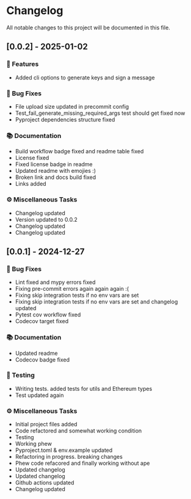 # Changelog

All notable changes to this project will be documented in this file.

## [0.0.2] - 2025-01-02

### 🚀 Features

- Added cli options to generate keys and sign a message

### 🐛 Bug Fixes

- File upload size updated in precommit config
- Test_fail_generate_missing_required_args test should get fixed now
- Pyproject dependencies structure fixed

### 📚 Documentation

- Build workflow badge fixed and readme table fixed
- License fixed
- Fixed license badge in readme
- Updated readme with emojies :)
- Broken link and docs build fixed
- Links added

### ⚙️ Miscellaneous Tasks

- Changelog updated
- Version updated to 0.0.2
- Changelog updated
- Changelog updated

## [0.0.1] - 2024-12-27

### 🐛 Bug Fixes

- Lint fixed and mypy errors fixed
- Fixing pre-commit errors again again again :(
- Fixing skip integration tests if no env vars are set
- Fixing skip integration tests if no env vars are set and changelog updated
- Pytest cov workflow fixed
- Codecov target fixed

### 📚 Documentation

- Updated readme
- Codecov badge fixed

### 🧪 Testing

- Writing tests. added tests for utils and Ethereum types
- Test updated again

### ⚙️ Miscellaneous Tasks

- Initial project files added
- Code refactored and somewhat working condition
- Testing
- Working phew
- Pyproject.toml & env.example updated
- Refactoring in progress. breaking changes
- Phew code refacored and finally working without ape
- Updated changelog
- Updated changelog
- Github actions updated
- Changelog updated

<!-- generated by git-cliff -->
